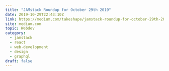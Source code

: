 ```yaml
---
title: "JAMstack Roundup for October 29th 2019"
date: 2019-10-29T22:43:10Z
link: https://medium.com/takeshape/jamstack-roundup-for-october-29th-2019-54c082fda3da?source=rss------jamstack-5&utm_medium=RSS&utm_source=hune
site: medium.com
topic: Webdev
category:
  - jamstack
  - react
  - web-development
  - design
  - graphql
draft: false
---
```

